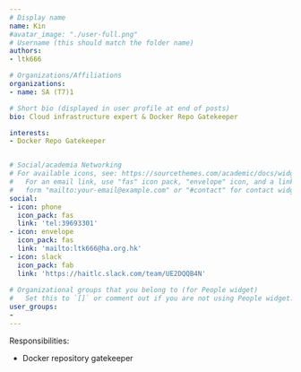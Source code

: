 ```yaml
---
# Display name
name: Kin
#avatar_image: "./user-full.png"
# Username (this should match the folder name)
authors:
- ltk666

# Organizations/Affiliations
organizations:
- name: SA (T7)1 

# Short bio (displayed in user profile at end of posts)
bio: Cloud infrastructure expert & Docker Repo Gatekeeper

interests:
- Docker Repo Gatekeeper


# Social/academia Networking
# For available icons, see: https://sourcethemes.com/academic/docs/widgets/#icons
#   For an email link, use "fas" icon pack, "envelope" icon, and a link in the
#   form "mailto:your-email@example.com" or "#contact" for contact widget.
social:
- icon: phone
  icon_pack: fas
  link: 'tel:39693301'
- icon: envelope
  icon_pack: fas
  link: 'mailto:ltk666@ha.org.hk'
- icon: slack
  icon_pack: fab
  link: 'https://haitlc.slack.com/team/UE2DQQB4N'
 
# Organizational groups that you belong to (for People widget)
#   Set this to `[]` or comment out if you are not using People widget.  
user_groups:
-
---
```


Responsibilities:

- Docker repository gatekeeper